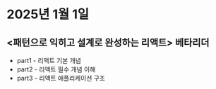 # 2025년 1월 1일
## <패턴으로 익히고 설계로 완성하는 리액트> 베타리더
- part1 - 리액트 기본 개념
- part2 - 리액트 필수 개념 이해
- part3 - 리액트 애플리케이션 구조

